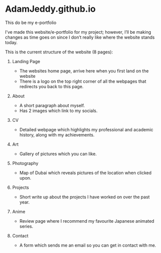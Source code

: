 # AdamJeddy.github.io
This do be my e-portfolio

I've made this website/e-portfolio for my project; however, I’ll be making changes as time goes on 
since I don’t really like where the website stands today.

This is the current structure of the website (8 pages):
1. Landing Page
   - The websites home page, arrive here when you first land on the website
   - There is a logo on the top right corner of all the webpages that redirects you back to this page.

2. About
   - A short paragraph about myself.
   - Has 2 images which link to my socials.

3. CV 
   - Detailed webpage which highlights my professional and academic history, along with my achievements. 

4. Art 
   - Gallery of pictures which you can like. 

5. Photography 
   - Map of Dubai which reveals pictures of the location when clicked upon.

6. Projects 
   - Short write up about the projects I have worked on over the past year.

7. Anime
   - Review page where I recommend my favourite Japanese animated series.

8. Contact
   - A form which sends me an email so you can get in contact with me.
